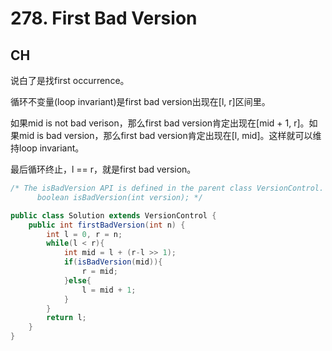 # 278. First Bad Version

## CH

说白了是找first occurrence。

循环不变量(loop invariant)是first bad version出现在[l, r]区间里。

如果mid is not bad verison，那么first bad version肯定出现在[mid + 1, r]。如果mid is bad version，那么first bad version肯定出现在[l, mid]。这样就可以维持loop invariant。

最后循环终止，l == r，就是first bad version。

```java
/* The isBadVersion API is defined in the parent class VersionControl.
      boolean isBadVersion(int version); */

public class Solution extends VersionControl {
    public int firstBadVersion(int n) {
        int l = 0, r = n;
        while(l < r){
            int mid = l + (r-l >> 1);
            if(isBadVersion(mid)){
                r = mid;
            }else{
                l = mid + 1;
            }
        }
        return l;
    }
}
```